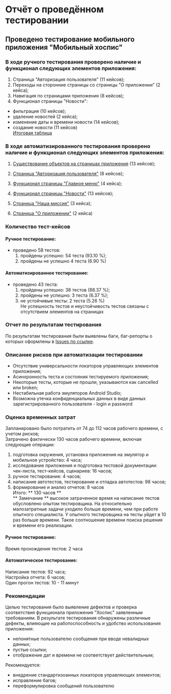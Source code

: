 # **Отчёт о проведённом тестировании**

## Проведено тестирование мобильного приложения "Мобильный хоспис"

### В ходе ручного тестирования проверено наличие и функционал следующих элементов приложения:  
1. Страница "Авторизация пользователя" (11 кейсов);
2. Переходы на сторонние страницы со страницы "О приложении" (2 кейса);
3. Навигация по страницами приложения (8 кейсов);
4. Функционал страницы "Новости":
* фильтрация (10 кейсов);  
* удаление новостей (2 кейса);  
* изменение даты и времени новости (14 кейсов);  
* создание новости (11 кейсов)  
[Итоговая таблица](https://view.officeapps.live.com/op/view.aspx?src=https%3A%2F%2Fraw.githubusercontent.com%2FVladKoretski%2FFinalWork%2Frefs%2Fheads%2Fmain%2FCases.xlsx&wdOrigin=BROWSELINK)  
   
### В ходе автоматизированного тестирования проверено наличие и функционал следующих элементов приложения:  
1. [Существование объектов на страницах приложения](https://github.com/VladKoretski/FinalWork/blob/main/ApplicationForTest/src/androidTest/java/ru/iteco/fmhandroid/ui/tests/ElementsExistenceTest.java) (13 кейсов);
2. [Страница "Авторизация пользователя"](https://github.com/VladKoretski/FinalWork/blob/main/ApplicationForTest/src/androidTest/java/ru/iteco/fmhandroid/ui/tests/AuthorizationPageTest.java) (8 кейсов);  
3. [Функционал страницы "Главное меню"](https://github.com/VladKoretski/FinalWork/blob/main/ApplicationForTest/src/androidTest/java/ru/iteco/fmhandroid/ui/tests/MainMenuTest.java) (4 кейса);  
4. [Функционал страницы "Новости"](https://github.com/VladKoretski/FinalWork/blob/main/ApplicationForTest/src/androidTest/java/ru/iteco/fmhandroid/ui/tests/NewsPageFunctionsTest.java) (13 кейсов); 
   
5. [Страница "Наша миссия"](https://github.com/VladKoretski/FinalWork/blob/main/ApplicationForTest/src/androidTest/java/ru/iteco/fmhandroid/ui/tests/OurMissionPageTest.java) (3 кейса);  
6. [Страница "О приложении"](https://github.com/VladKoretski/FinalWork/blob/main/ApplicationForTest/src/androidTest/java/ru/iteco/fmhandroid/ui/tests/AboutPageLinksTest.java) (2 кейса)   
  
### Количество тест-кейсов    
#### Ручное тестирование:  
* проведено 58 тестов:
  1. пройдены успешно: 54 теста (93.10 %);  
  2. пройдены не успешно 4 теста (6.90 %)  
  
#### Автоматизированное тестирование:  
* проведено 43 теста:  
  1. пройдены успешно: 38 тестов (88.37 %);  
  2. пройдены не успешно: 3 теста (6.37 %);  
  3. не устойчивые тесты: 2 теста (5.26 %)  
Не успешность тестов и неустойчивость тестов связаны с отсутствием элементов на страницах  
  
### Отчет по результатам тестирования    
По результатам тестирования были выявлены баги, баг-репорты о которых оформлены в [Issues по ссылке](). 
  
### Описание рисков при автоматизации тестировании  
   - Отсутствие универсальности локаторов управляющих элементов приложения;  
   - Асинхронность теста и состояния тестируемого приложения;  
   - Некоторые тесты, которые не прошли, указываются как cancelled или broken;    
   - Нестабильная работа эмуляторов Android Studio;
   - Возможна утечка конфиденциальных данных в виде данных зарегистрированного пользователя - login и password  
  
### Оценка временных затрат  
Запланировано было потратить от 74 до 112 часов рабочего времени, с учетом рисков;  
Затрачено фактически 130 часов рабочего времени, включая следующие операции:  
1. подготовка окружения, установка приложения на эмулятор и мобильное устройство: 4 часа;
2. исследование приложения и подготовка тестовой документации: чек-листа, тест-кейсов, сценариев: 16 часов;
3. ручное тестирование: 4 часов;
4. написание автотестов, тестирование и отладка автотестов: 98 часов;
5. формирование и анализ отчетов: 8 часов  
   Итого: ** 130 часов **  
** Замечание ** высокое затраченное время на написание тестов обусловлено опытом тестировщика. На относительно малозатратные задачи уходило больше времени, чем при работе опытного специалиста. У опытного тестировщика на тесты уйдет в 10 раз больше времени. Такое соотношение времени поиска решения и времени его реализации.

#### Ручное тестирование:  
Время прохождения тестов: 2 часа  
  
#### Автоматическое тестирование:  
Написание тестов:  92 часа;  
Настройка отчета: 6 часов;  
Один прогон тестов: 10 - 11 минут  

### Рекомендации  
Целью тестирования было выявление дефектов и проверка соответствия функционала приложения "Хоспис" заявленным требованиям. В результате тестирования обнаружены различные дефекты, влияющие на работоспособность и удобство использования приложения:  
* непонятные пользователю сообщения при вводе невалидных данных;  
* пустые ссылки;  
* отображение дат и времени не соответствует действительным;  


Рекомендуется:
* внедрение стандартизоанных локаторов управляющих элементов;  
* исправление багов;  
* переформулировка сообщений пользователю  
